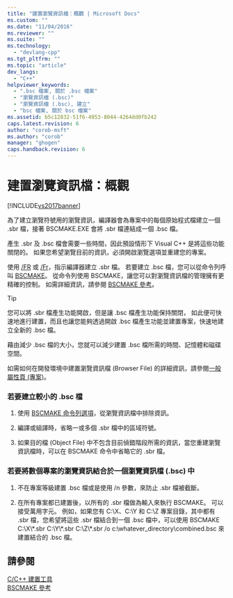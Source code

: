 ```yaml
---
title: "建置瀏覽資訊檔：概觀 | Microsoft Docs"
ms.custom: ""
ms.date: "11/04/2016"
ms.reviewer: ""
ms.suite: ""
ms.technology: 
  - "devlang-cpp"
ms.tgt_pltfrm: ""
ms.topic: "article"
dev_langs: 
  - "C++"
helpviewer_keywords: 
  - ".bsc 檔案, 關於 .bsc 檔案"
  - "瀏覽資訊檔 (.bsc)"
  - "瀏覽資訊檔 (.bsc), 建立"
  - "bsc 檔案, 關於 bsc 檔案"
ms.assetid: b5c12832-51f6-4953-8044-4264dd0fb242
caps.latest.revision: 6
author: "corob-msft"
ms.author: "corob"
manager: "ghogen"
caps.handback.revision: 6
---
```

# 建置瀏覽資訊檔：概觀
[!INCLUDE[vs2017banner](../../assembler/inline/includes/vs2017banner.md)]

為了建立瀏覽符號用的瀏覽資訊，編譯器會為專案中的每個原始程式檔建立一個 .sbr 檔，接著 BSCMAKE.EXE 會將 .sbr 檔連結成一個 .bsc 檔。  
  
 產生 .sbr 及 .bsc 檔會需要一些時間，因此預設情形下 Visual C\+\+ 是將這些功能關閉的。  如果您希望瀏覽目前的資訊，必須開啟瀏覽選項並重建您的專案。  
  
 使用 [\/FR](../../build/reference/fr-fr-create-dot-sbr-file.md) 或 [\/Fr](../../build/reference/fr-fr-create-dot-sbr-file.md)，指示編譯器建立 .sbr 檔。  若要建立 .bsc 檔，您可以從命令列呼叫 [BSCMAKE](../../build/reference/bscmake-command-line.md)。  從命令列使用 BSCMAKE，讓您可以對瀏覽資訊檔的管理擁有更精確的控制。  如需詳細資訊，請參閱 [BSCMAKE 參考](../../build/reference/bscmake-reference.md)。  
  
> [!TIP]
>  您可以將 .sbr 檔產生功能開啟，但是讓 .bsc 檔產生功能保持關閉，  如此便可快速地進行建置，而且也讓您能夠透過開啟 .bsc 檔產生功能並建置專案，快速地建立全新的 .bsc 檔。  
  
 藉由減少 .bsc 檔的大小，您就可以減少建置 .bsc 檔所需的時間、記憶體和磁碟空間。  
  
 如需如何在開發環境中建置瀏覽資訊檔 \(Browser File\) 的詳細資訊，請參閱[一般屬性頁 \(專案\)](../../ide/general-property-page-project.md)。  
  
### 若要建立較小的 .bsc 檔  
  
1.  使用 [BSCMAKE 命令列選項](../../build/reference/bscmake-options.md)，從瀏覽資訊檔中排除資訊。  
  
2.  編譯或組譯時，省略一或多個 .sbr 檔中的區域符號。  
  
3.  如果目的檔 \(Object File\) 中不包含目前偵錯階段所需的資訊，當您重建瀏覽資訊檔時，可以在 BSCMAKE 命令中省略它的 .sbr 檔。  
  
### 若要將數個專案的瀏覽資訊結合於一個瀏覽資訊檔 \(.bsc\) 中  
  
1.  不在專案等級建置 .bsc 檔或是使用 \/n 參數，來防止 .sbr 檔被截斷。  
  
2.  在所有專案都已建置後，以所有的 .sbr 檔做為輸入來執行 BSCMAKE。  可以接受萬用字元。  例如，如果您有 C:\\X、C:\\Y 和 C:\\Z 專案目錄，其中都有 .sbr 檔，您希望將這些 .sbr 檔結合到一個 .bsc 檔中，可以使用 BSCMAKE C:\\X\\\*.sbr C:\\Y\\\*.sbr C:\\Z\\\*.sbr \/o c:\\whatever\_directory\\combined.bsc 來建置結合的 .bsc 檔。  
  
## 請參閱  
 [C\/C\+\+ 建置工具](../../build/reference/c-cpp-build-tools.md)   
 [BSCMAKE 參考](../../build/reference/bscmake-reference.md)